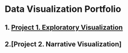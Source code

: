 # Data Visualization Portfolio
## 1. [Project 1. Exploratory Visualization](https://github.com/nchikurova/Interactive-Data-Vis-Portfolio/tree/master/exploratory_project)
## 2.[Project 2. Narrative Visualization]
